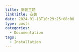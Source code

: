 ```yaml
---
title: 安装主题
linkTitle: 安装
date: 2024-01-18T10:29:25+08:00
type: posts
categories:
  - Documentation
tags:
  - Installation
---
```


<!--more-->